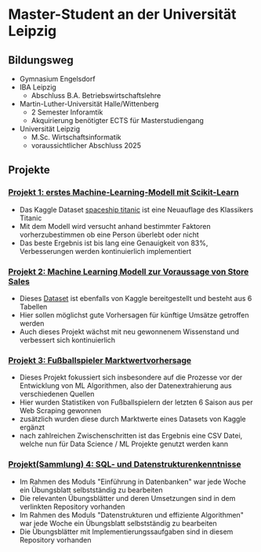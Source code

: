 # Master-Student an der Universität Leipzig 
## Bildungsweg
- Gymnasium Engelsdorf
- IBA Leipzig
    - Abschluss B.A. Betriebswirtschaftslehre
- Martin-Luther-Universität Halle/Wittenberg
    - 2 Semester Inforamtik
    - Akquirierung benötigter ECTS für Masterstudiengang
- Universität Leipzig
    - M.Sc. Wirtschaftsinformatik
    - voraussichtlicher Abschluss 2025   

## Projekte
### [Projekt 1: erstes Machine-Learning-Modell mit Scikit-Learn](https://github.com/niklas168/ML_projects/tree/main/titanic_spaceship)
- Das Kaggle Dataset [spaceship titanic](https://www.kaggle.com/competitions/spaceship-titanic) ist eine Neuauflage des Klassikers Titanic
- Mit dem Modell wird versucht anhand bestimmter Faktoren vorherzubestimmen ob eine Person überlebt oder nicht
- Das beste Ergebnis ist bis lang eine Genauigkeit von 83%, Verbesserungen werden kontinuierlich implementiert

### [Projekt 2: Machine Learning Modell zur Voraussage von Store Sales ](https://github.com/niklas168/ML_projects/tree/main/ML_Store_Sales)
- Dieses [Dataset](https://www.kaggle.com/competitions/store-sales-time-series-forecasting) ist ebenfalls von Kaggle bereitgestellt und besteht aus 6 Tabellen
- Hier sollen möglichst gute Vorhersagen für künftige Umsätze getroffen werden
- Auch dieses Projekt wächst mit neu gewonnenem Wissenstand und verbessert sich kontinuierlich

### [Projekt 3: Fußballspieler Marktwertvorhersage](https://github.com/niklas168/ML_projects/tree/main/football_player_valuations)
- Dieses Projekt fokussiert sich insbesondere auf die Prozesse vor der Entwicklung von ML Algorithmen, also der Datenextrahierung aus verschiedenen Quellen
- Hier wurden Statistiken von Fußballspielern der letzten 6 Saison aus per Web Scraping gewonnen
- zusätzlich wurden diese durch Marktwerte eines Datasets von Kaggle ergänzt
- nach zahlreichen Zwischenschritten ist das Ergebnis eine CSV Datei, welche nun für Data Science / ML Projekte genutzt werden kann 

### [Projekt(Sammlung) 4: SQL- und Datenstrukturenkenntnisse](https://github.com/niklas168/MLU)
- Im Rahmen des Moduls "Einführung in Datenbanken" war jede Woche ein Übungsblatt selbstständig zu bearbeiten
- Die relevanten Übungsblätter und deren Umsetzungen sind in dem verlinkten Repository vorhanden
- Im Rahmen des Moduls "Datenstrukturen und effiziente Algorithmen" war jede Woche ein Übungsblatt selbstständig zu bearbeiten
- Die Übungsblätter mit Implementierungssaufgaben sind in diesem Repository vorhanden

